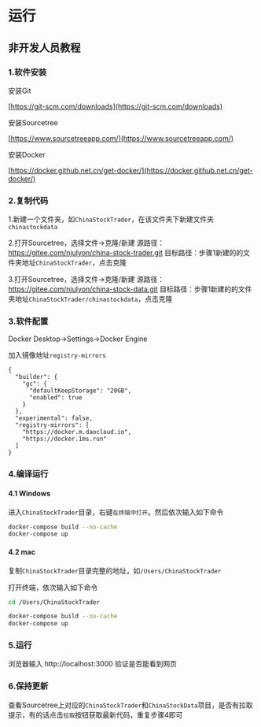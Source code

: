 # 运行

## 非开发人员教程

### 1.软件安装

安装Git

[https://git-scm.com/downloads](https://git-scm.com/downloads)

安装Sourcetree

[https://www.sourcetreeapp.com/](https://www.sourcetreeapp.com/)

安装Docker

[https://docker.github.net.cn/get-docker/](https://docker.github.net.cn/get-docker/)

### 2.复制代码

1.新建一个文件夹，如`ChinaStockTrader`，在该文件夹下新建文件夹`chinastockdata`

2.打开Sourcetree，选择文件->克隆/新建
源路径：https://gitee.com/njulyon/china-stock-trader.git
目标路径：步骤1新建的的文件夹地址`ChinaStockTrader`，点击克隆

3.打开Sourcetree，选择文件->克隆/新建
源路径：https://gitee.com/njulyon/china-stock-data.git
目标路径：步骤1新建的的文件夹地址`ChinaStockTrader/chinastockdata`，点击克隆

### 3.软件配置

Docker Desktop->Settings->Docker Engine

加入镜像地址`registry-mirrors`

```
{
  "builder": {
    "gc": {
      "defaultKeepStorage": "20GB",
      "enabled": true
    }
  },
  "experimental": false,
  "registry-mirrors": [
    "https://docker.m.daocloud.io",
    "https://docker.1ms.run"
  ]
}
```


### 4.编译运行

#### 4.1 Windows

进入`ChinaStockTrader`目录，右键`在终端中打开`。然后依次输入如下命令

```Bash
docker-compose build --no-cache
docker-compose up
```

#### 4.2 mac

复制`ChinaStockTrader`目录完整的地址，如`/Users/ChinaStockTrader`

打开终端，依次输入如下命令

```Bash
cd /Users/ChinaStockTrader

docker-compose build --no-cache
docker-compose up
```

### 5.运行

浏览器输入
http://localhost:3000
验证是否能看到网页

### 6.保持更新

查看Sourcetree上对应的`ChinaStockTrader`和`ChinaStockData`项目，是否有拉取提示，有的话点击`拉取`按钮获取最新代码，重复步骤4即可